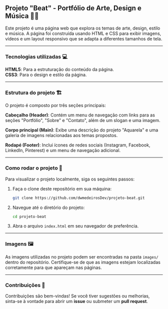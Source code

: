 ## Projeto "Beat" - Portfólio de Arte, Design e Música 🎨🎶

Este projeto é uma página web que explora os temas de arte, design, estilo e música. A página foi construída usando HTML e CSS para exibir imagens, vídeos e um layout responsivo que se adapta a diferentes tamanhos de tela.

---

### Tecnologias utilizadas 💻

**HTML5**: Para a estruturação do conteúdo da página.  
**CSS3**: Para o design e estilo da página.

---

### Estrutura do projeto 🏗️
O projeto é composto por três seções principais:  

**Cabeçalho (Header)**: Contém um menu de navegação com links para as seções "Portfólio", "Sobre" e "Contato", além de um slogan e uma imagem.

**Corpo principal (Main)**: Exibe uma descrição do projeto "Aquarela" e uma galeria de imagens relacionadas aos temas propostos.

**Rodapé (Footer)**: Inclui ícones de redes sociais (Instagram, Facebook, LinkedIn, Pinterest) e um menu de navegação adicional.

---

### Como rodar o projeto 🚀

Para visualizar o projeto localmente, siga os seguintes passos:

1. Faça o clone deste repositório em sua máquina:
    ```bash
    git clone https://github.com/dwmedeirosDev/projeto-beat.git
    ```

2. Navegue até o diretório do projeto:
    ```bash
    cd projeto-beat
    ```

3. Abra o arquivo `index.html` em seu navegador de preferência.

---

### Imagens 🖼️

As imagens utilizadas no projeto podem ser encontradas na pasta `images/` dentro do repositório. Certifique-se de que as imagens estejam localizadas corretamente para que apareçam nas páginas.

---

### Contribuições 🤝

Contribuições são bem-vindas! Se você tiver sugestões ou melhorias, sinta-se à vontade para abrir um **issue** ou submeter um **pull request**.
